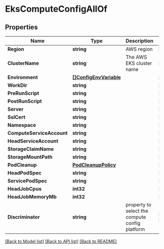 # EksComputeConfigAllOf

## Properties

Name | Type | Description | Notes
------------ | ------------- | ------------- | -------------
**Region** | **string** | AWS region | [optional] 
**ClusterName** | **string** | The AWS EKS cluster name | [optional] 
**Environment** | [**[]ConfigEnvVariable**](ConfigEnvVariable.md) |  | [optional] 
**WorkDir** | **string** |  | [optional] 
**PreRunScript** | **string** |  | [optional] 
**PostRunScript** | **string** |  | [optional] 
**Server** | **string** |  | [optional] 
**SslCert** | **string** |  | [optional] 
**Namespace** | **string** |  | [optional] 
**ComputeServiceAccount** | **string** |  | [optional] 
**HeadServiceAccount** | **string** |  | [optional] 
**StorageClaimName** | **string** |  | [optional] 
**StorageMountPath** | **string** |  | [optional] 
**PodCleanup** | [**PodCleanupPolicy**](PodCleanupPolicy.md) |  | [optional] 
**HeadPodSpec** | **string** |  | [optional] 
**ServicePodSpec** | **string** |  | [optional] 
**HeadJobCpus** | **int32** |  | [optional] 
**HeadJobMemoryMb** | **int32** |  | [optional] 
**Discriminator** | **string** | property to select the compute config platform | [optional] [readonly] 

[[Back to Model list]](../README.md#documentation-for-models) [[Back to API list]](../README.md#documentation-for-api-endpoints) [[Back to README]](../README.md)


